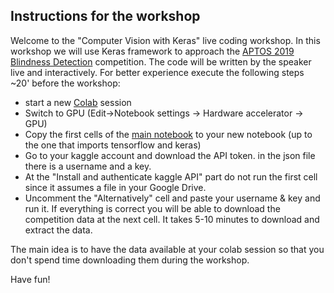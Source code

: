 ## Instructions for the workshop

Welcome to the "Computer Vision with Keras" live coding workshop. In this workshop we will use Keras framework to approach the [APTOS 2019 Blindness Detection](https://www.kaggle.com/c/aptos2019-blindness-detection) competition.
The code will be written by the speaker live and interactively. For better experience execute the following steps ~20' before the workshop:
- start a new [Colab](https://colab.research.google.com/) session
- Switch to GPU (Edit->Notebook settings -> Hardware accelerator -> GPU)
- Copy the first cells of the [main notebook](https://github.com/Machine-Learning-Tokyo/KaggleDaysTokyo2019/blob/master/kaggleDays_v2.ipynb) to your new notebook (up to the one that imports tensorflow and keras)
- Go to your kaggle account and download the API token. in the json file there is a username and a key.
- At the "Install and authenticate kaggle API" part do not run the first cell since it assumes a file in your Google Drive.
- Uncomment the "Alternatively" cell and paste your username & key and run it. If everything is correct you will be able to download the competition data at the next cell. It takes 5-10 minutes to download and extract the data.

The main idea is to have the data available at your colab session so that you don't spend time downloading them during the workshop.

Have fun!
